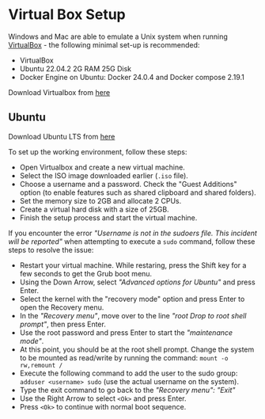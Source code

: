 # Virtual Box Setup

Windows and Mac are able to emulate a Unix system when running [VirtualBox](https://www.virtualbox.org/) - the following
minimal set-up is recommended:

-   VirtualBox
-   Ubuntu 22.04.2 2G RAM 25G Disk
-   Docker Engine on Ubuntu: Docker 24.0.4 and Docker compose 2.19.1

Download Virtualbox from [here](https://www.virtualbox.org/)

## Ubuntu

Download Ubuntu LTS from [here](https://ubuntu.com/download/desktop)

To set up the working environment, follow these steps:

-   Open Virtualbox and create a new virtual machine.
-   Select the ISO image downloaded earlier (`.iso` file).
-   Choose a username and a password. Check the "Guest Additions" option (to enable features such as shared clipboard
    and shared folders).
-   Set the memory size to 2GB and allocate 2 CPUs.
-   Create a virtual hard disk with a size of 25GB.
-   Finish the setup process and start the virtual machine.

If you encounter the error _"Username is not in the sudoers file. This incident will be reported"_ when attempting to
execute a `sudo` command, follow these steps to resolve the issue:

-   Restart your virtual machine. While restaring, press the Shift key for a few seconds to get the Grub boot menu.
-   Using the Down Arrow, select _"Advanced options for Ubuntu"_ and press Enter.
-   Select the kernel with the "recovery mode" option and press Enter to open the Recovery menu.
-   In the _"Recovery menu"_, move over to the line _"root Drop to root shell prompt"_, then press Enter.
-   Use the root password and press Enter to start the _"maintenance mode"_.
-   At this point, you should be at the root shell prompt. Change the system to be mounted as read/write by running the
    command: `mount -o rw,remount /`
-   Execute the following command to add the user to the sudo group: `adduser <username> sudo` (use the actual username
    on the system).
-   Type the exit command to go back to the _"Recovery menu": "Exit"_
-   Use the Right Arrow to select `<Ok>` and press Enter.
-   Press `<Ok>` to continue with normal boot sequence.
